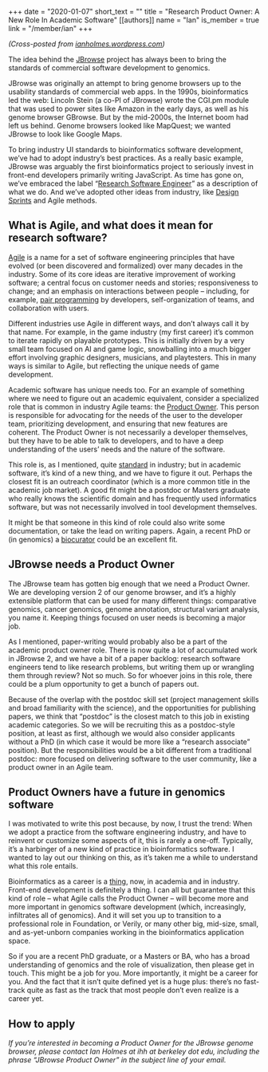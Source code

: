 +++
date = "2020-01-07"
short_text = ""
title = "Research Product Owner: A New Role In Academic Software"
[[authors]]
    name = "Ian"
    is_member = true
    link = "/member/ian"
+++

_(Cross-posted from [ianholmes.wordpress.com](https://ianholmes.wordpress.com/))_

The idea behind the [JBrowse](http://jbrowse.org/) project has always been to bring the standards of commercial software development to genomics.

JBrowse was originally an attempt to bring genome browsers up to the usability standards of commercial web apps. In the 1990s, bioinformatics led the web: Lincoln Stein (a co-PI of JBrowse) wrote the CGI.pm module that was used to power sites like Amazon in the early days, as well as his genome browser GBrowse. But by the mid-2000s, the Internet boom had left us behind. Genome browsers looked like MapQuest; we wanted JBrowse to look like Google Maps.

To bring industry UI standards to bioinformatics software development, we’ve had to adopt industry’s best practices. As a really basic example, JBrowse was arguably the first bioinformatics project to seriously invest in front-end developers primarily writing JavaScript. As time has gone on, we’ve embraced the label “[Research Software Engineer](https://researchsoftware.org/)” as a description of what we do. And we’ve adopted other ideas from industry, like [Design Sprints](https://www.gv.com/sprint/) and Agile methods.

## What is Agile, and what does it mean for research software?

[Agile](https://agilemanifesto.org/) is a name for a set of software engineering principles that have evolved (or been discovered and formalized) over many decades in the industry. Some of its core ideas are iterative improvement of working software; a central focus on customer needs and stories; responsiveness to change; and an emphasis on interactions between people – including, for example, [pair programming](https://en.wikipedia.org/wiki/Pair_programming) by developers, self-organization of teams, and collaboration with users.

Different industries use Agile in different ways, and don’t always call it by that name. For example, in the game industry (my first career) it’s common to iterate rapidly on playable prototypes. This is initially driven by a very small team focused on AI and game logic, snowballing into a much bigger effort involving graphic designers, musicians, and playtesters. This in many ways is similar to Agile, but reflecting the unique needs of game development.

Academic software has unique needs too. For an example of something where we need to figure out an academic equivalent, consider a specialized role that is common in industry Agile teams: the [Product Owner](https://www.scaledagileframework.com/product-owner/). This person is responsible for advocating for the needs of the user to the developer team, prioritizing development, and ensuring that new features are coherent. The Product Owner is not necessarily a developer themselves, but they have to be able to talk to developers, and to have a deep understanding of the users’ needs and the nature of the software.

This role is, as I mentioned, quite [standard](https://www.google.com/search?q=product+owner&oq=product+owner) in industry; but in academic software, it’s kind of a new thing, and we have to figure it out. Perhaps the closest fit is an outreach coordinator (which is a more common title in the academic job market). A good fit might be a postdoc or Masters graduate who really knows the scientific domain and has frequently used informatics software, but was not necessarily involved in tool development themselves.

It might be that someone in this kind of role could also write some documentation, or take the lead on writing papers. Again, a recent PhD or (in genomics) a [biocurator](https://www.biocuration.org/) could be an excellent fit.

## JBrowse needs a Product Owner

The JBrowse team has gotten big enough that we need a Product Owner. We are developing version 2 of our genome browser, and it’s a highly extensible platform that can be used for many different things: comparative genomics, cancer genomics, genome annotation, structural variant analysis, you name it. Keeping things focused on user needs is becoming a major job.

As I mentioned, paper-writing would probably also be a part of the academic product owner role. There is now quite a lot of accumulated work in JBrowse 2, and we have a bit of a paper backlog: research software engineers tend to like research problems, but writing them up or wrangling them through review? Not so much. So for whoever joins in this role, there could be a plum opportunity to get a bunch of papers out.

Because of the overlap with the postdoc skill set (project management skills and broad familiarity with the science), and the opportunities for publishing papers, we think that “postdoc” is the closest match to this job in existing academic categories. So we will be recruiting this as a postdoc-style position, at least as first, although we would also consider applicants without a PhD (in which case it would be more like a “research associate” position). But the responsibilities would be a bit different from a traditional postdoc: more focused on delivering software to the user community, like a product owner in an Agile team.

## Product Owners have a future in genomics software

I was motivated to write this post because, by now, I trust the trend: When we adopt a practice from the software engineering industry, and have to reinvent or customize some aspects of it, this is rarely a one-off. Typically, it’s a harbinger of a new kind of practice in bioinformatics software. I wanted to lay out our thinking on this, as it’s taken me a while to understand what this role entails.

Bioinformatics as a career is a [thing](https://www.sciencemag.org/features/2014/06/explosion-bioinformatics-careers), now, in academia and in industry. Front-end development is definitely a thing. I can all but guarantee that this kind of role – what Agile calls the Product Owner – will become more and more important in genomics software development (which, increasingly, infiltrates all of genomics). And it will set you up to transition to a professional role in Foundation, or Verily, or many other big, mid-size, small, and as-yet-unborn companies working in the bioinformatics application space.

So if you are a recent PhD graduate, or a Masters or BA, who has a broad understanding of genomics and the role of visualization, then please get in touch. This might be a job for you. More importantly, it might be a career for you. And the fact that it isn’t quite defined yet is a huge plus: there’s no fast-track quite as fast as the track that most people don’t even realize is a career yet.

## How to apply

*If you’re interested in becoming a Product Owner for the JBrowse genome browser, please contact Ian Holmes at ihh at berkeley dot edu, including the phrase “JBrowse Product Owner” in the subject line of your email.*